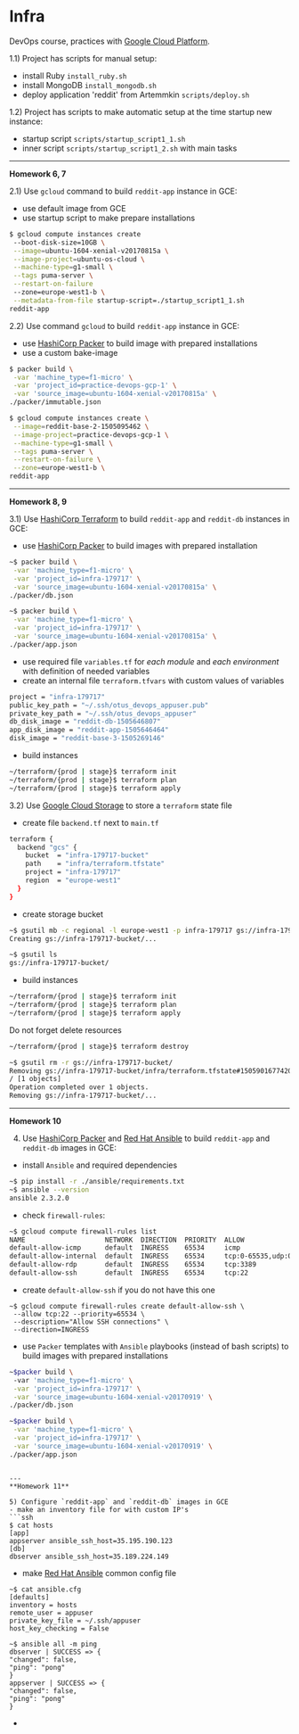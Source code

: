 Infra
=======


DevOps course, practices with [Google Cloud Platform](https://cloud.google.com/).

1.1) Project has scripts for manual setup:
 - install Ruby `install_ruby.sh`
 - install MongoDB `install_mongodb.sh`
 - deploy application 'reddit' from Artemmkin `scripts/deploy.sh`

1.2) Project has scripts to make automatic setup at the time startup new instance:
 - startup script `scripts/startup_script1_1.sh`
 - inner script `scripts/startup_script1_2.sh` with main tasks

--- 
**Homework 6, 7**

2.1) Use `gcloud` command to build `reddit-app` instance in GCE:
 - use default image from GCE
 - use startup script to make prepare installations

```bash 
$ gcloud compute instances create 
 --boot-disk-size=10GB \
 --image=ubuntu-1604-xenial-v20170815a \
 --image-project=ubuntu-os-cloud \
 --machine-type=g1-small \
 --tags puma-server \
 --restart-on-failure 
 --zone=europe-west1-b \
 --metadata-from-file startup-script=./startup_script1_1.sh 
reddit-app
```

2.2) Use command `gcloud` to build `reddit-app` instance in GCE:
- use [HashiCorp Packer](https://www.packer.io/intro/index.html) to build image with prepared installations
- use a custom bake-image

```bash 
$ packer build \
 -var 'machine_type=f1-micro' \
 -var 'project_id=practice-devops-gcp-1' \
 -var 'source_image=ubuntu-1604-xenial-v20170815a' \
./packer/immutable.json

$ gcloud compute instances create \
 --image=reddit-base-2-1505095462 \
 --image-project=practice-devops-gcp-1 \
 --machine-type=g1-small \
 --tags puma-server \
 --restart-on-failure \
 --zone=europe-west1-b \
reddit-app
```

--- 
**Homework 8, 9**

3.1) Use [HashiCorp Terraform](https://www.terraform.io/intro/index.html) to build `reddit-app` and `reddit-db` instances in GCE:
 - use [HashiCorp Packer](https://www.packer.io/intro/index.html) to build images with prepared installation

```bash  
~$ packer build \
 -var 'machine_type=f1-micro' \
 -var 'project_id=infra-179717' \
 -var 'source_image=ubuntu-1604-xenial-v20170815a' \
./packer/db.json

~$ packer build \
 -var 'machine_type=f1-micro' \
 -var 'project_id=infra-179717' \
 -var 'source_image=ubuntu-1604-xenial-v20170815a' \ 
./packer/app.json
``` 
 - use required file `variables.tf` for _each module_ and _each environment_ with definition of needed variables
 - create an internal file `terraform.tfvars` with custom values of variables
```bash
project = "infra-179717"
public_key_path = "~/.ssh/otus_devops_appuser.pub"
private_key_path = "~/.ssh/otus_devops_appuser"
db_disk_image = "reddit-db-1505646807"
app_disk_image = "reddit-app-1505646464"
disk_image = "reddit-base-3-1505269146"
``` 
 - build instances
```bash  
~/terraform/{prod | stage}$ terraform init
~/terraform/{prod | stage}$ terraform plan
~/terraform/{prod | stage}$ terraform apply
```
 
3.2) Use [Google Cloud Storage](https://cloud.google.com/storage/) to store a `terraform` state file
 - create file `backend.tf` next to `main.tf`
```bash
terraform {
  backend "gcs" {
    bucket  = "infra-179717-bucket"
    path    = "infra/terraform.tfstate"
    project = "infra-179717"
    region  = "europe-west1"
  }
}
``` 
 - create storage bucket
```bash  
~$ gsutil mb -c regional -l europe-west1 -p infra-179717 gs://infra-179717-bucket
Creating gs://infra-179717-bucket/...

~$ gsutil ls
gs://infra-179717-bucket/
```
 - build instances
```bash  
~/terraform/{prod | stage}$ terraform init
~/terraform/{prod | stage}$ terraform plan
~/terraform/{prod | stage}$ terraform apply
```


Do not forget delete resources
```bash  
~/terraform/{prod | stage}$ terraform destroy

~$ gsutil rm -r gs://infra-179717-bucket/
Removing gs://infra-179717-bucket/infra/terraform.tfstate#1505901677420946...
/ [1 objects]
Operation completed over 1 objects.
Removing gs://infra-179717-bucket/...
```

--- 
**Homework 10**

4) Use [HashiCorp Packer](https://www.packer.io/intro/index.html) and [Red Hat Ansible](https://www.ansible.com) to build `reddit-app` and `reddit-db` images in GCE:
 - install `Ansible` and required dependencies
```bash   
~$ pip install -r ./ansible/requirements.txt
~$ ansible --version
ansible 2.3.2.0
``` 
 - check `firewall-rules`:
```bash  
~$ gcloud compute firewall-rules list
NAME                    NETWORK  DIRECTION  PRIORITY  ALLOW                         DENY
default-allow-icmp      default  INGRESS    65534     icmp
default-allow-internal  default  INGRESS    65534     tcp:0-65535,udp:0-65535,icmp
default-allow-rdp       default  INGRESS    65534     tcp:3389
default-allow-ssh       default  INGRESS    65534     tcp:22
``` 
 - create `default-allow-ssh` if you do not have this one
 ```ssh  
 ~$ gcloud compute firewall-rules create default-allow-ssh \ 
  --allow tcp:22 --priority=65534 \ 
  --description="Allow SSH connections" \ 
  --direction=INGRESS
 ``` 
 - use `Packer` templates with `Ansible` playbooks (instead of bash scripts) to build images with prepared installations
 ```bash 
~$packer build \ 
  -var 'machine_type=f1-micro' \
  -var 'project_id=infra-179717' \
  -var 'source_image=ubuntu-1604-xenial-v20170919' \
./packer/db.json

~$packer build \
  -var 'machine_type=f1-micro' \
  -var 'project_id=infra-179717' \
  -var 'source_image=ubuntu-1604-xenial-v20170919' \
./packer/app.json
 ```

 ``` 

--- 
**Homework 11**

5) Configure `reddit-app` and `reddit-db` images in GCE
 - make an inventory file for with custom IP's
```ssh  
$ cat hosts
[app]
appserver ansible_ssh_host=35.195.190.123
[db]
dbserver ansible_ssh_host=35.189.224.149
``` 
 - make [Red Hat Ansible](https://www.ansible.com) common config file
```ssh 
~$ cat ansible.cfg
[defaults]
inventory = hosts
remote_user = appuser
private_key_file = ~/.ssh/appuser
host_key_checking = False

~$ ansible all -m ping
dbserver | SUCCESS => {
"changed": false,
"ping": "pong"
}
appserver | SUCCESS => {
"changed": false,
"ping": "pong"
}
``` 

 - 
```define [Red Hat Ansible](https://www.ansible.com) playbook
